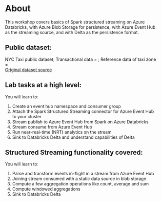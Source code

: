 # About
This workshop covers basics of Spark structured streaming on Azure Databricks, with Azure Blob Storage for persistence, with Azure Event Hub as the streaming source, and with Delta as the persistence format. 

## Public dataset:
NYC Taxi public dataset; Transactional data = ; Reference data of taxi zone = <br>
[Original dataset source](http://www.nyc.gov/html/tlc/html/about/trip_record_data.shtml)

## Lab tasks at a high level:
You will learn to:<br>
1.  Create an event hub namespace and consumer group
2.  Attach the Spark Structured Streaming connector for Azure Event Hub to your cluster<br>
3.  Stream publish to Azure Event Hub from Spark on Azure Databricks<br>
4.  Stream consume from Azure Event Hub<br>
5.  Run near-real-time (NRT) analytics on the stream<br>
6.  Sink to Databricks Delta and understand capabilities of Delta<br>

## Structured Streaming functionality covered:
You will learn to:<br>
1.  Parse and transform events in-flight in a stream from Azure Event Hub
2.  Joining stream consumed with a static data source in blob storage<br>
3.  Compute a few aggregation operations like count, average and sum<br>
4.  Compute windowed aggregations<br>
5.  Sink to Databricks Delta<br>
